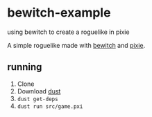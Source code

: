 # bewitch-example
using bewitch to create a roguelike in pixie

A simple roguelike made with [bewitch](https://github.com/brycecovert/bewitch) and [pixie](https://github.com/pixie-lang/pixie).

## running

1. Clone
2. Download [dust](https://github.com/pixie-lang/dust)
3. ```dust get-deps```
4. ```dust run src/game.pxi```
